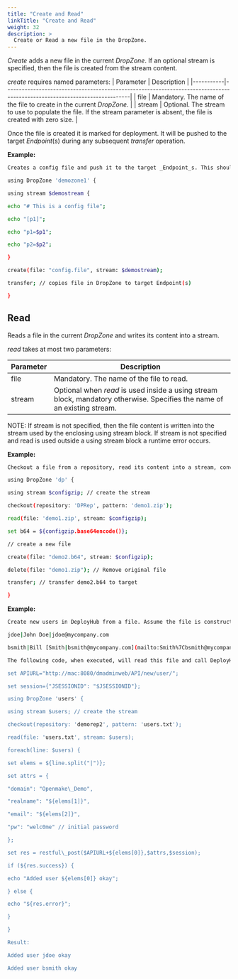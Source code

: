 ```yaml
---
title: "Create and Read"
linkTitle: "Create and Read"
weight: 32
description: >
  Create or Read a new file in the DropZone. 
---
```



_Create_ adds a new file in the current _DropZone_. If an optional stream is specified, then the file is created from the stream content.

_create_ requires named parameters:
| Parameter | Description                                                                                                              |
|-----------|--------------------------------------------------------------------------------------------------------------------------|
| file      | Mandatory. The name of the file to create in the current _DropZone_.                                                     |
| stream    | Optional. The stream to use to populate the file. If the stream parameter is absent, the file is created with zero size. |

Once the file is created it is marked for deployment. It will be pushed to the target _Endpoint_(s) during any subsequent _transfer_ operation.

**Example:**

```bash
Creates a config file and push it to the target _Endpoint_s. This should be placed into a Custom Action in a _Component_:

using DropZone 'demozone1' {

using stream $demostream {

echo "# This is a config file";

echo "[p1]";

echo "p1=$p1";

echo "p2=$p2";

}

create(file: "config.file", stream: $demostream);

transfer; // copies file in DropZone to target Endpoint(s)

}
```

## Read

Reads a file in the current _DropZone_ and writes its content into a stream.

_read_ takes at most two parameters:

| Parameter | Description                                                                                                              |
|-----------|--------------------------------------------------------------------------------------------------------------------------|
| file      | Mandatory. The name of the file to read.                                                                                 |
| stream    | Optional when _read_ is used inside a using stream block, mandatory otherwise. Specifies the name of an existing stream. |

NOTE: If stream is not specified, then the file content is written into the stream used by the enclosing using stream block. If stream is not specified and read is used outside a using stream block a runtime error occurs.

**Example:**

```bash
Checkout a file from a repository, read its content into a stream, convert it to base64, create a new file containing the base64 encoded file and transfer it to the target _Endpoint_(s). This should be placed into a _Component_ as a Custom Action.

using DropZone 'dp' {

using stream $configzip; // create the stream

checkout(repository: 'DPRep', pattern: 'demo1.zip');

read(file: 'demo1.zip', stream: $configzip);

set b64 = ${configzip.base64encode()};

// create a new file

create(file: "demo2.b64", stream: $configzip);

delete(file: "demo1.zip"); // Remove original file

transfer; // transfer demo2.b64 to target

}
```

**Example:**

```bash
Create new users in DeployHub from a file. Assume the file is constructed like this:

jdoe|John Doe|jdoe@mycompany.com

bsmith|Bill [Smith|bsmith@mycompany.com](mailto:Smith%7Cbsmith@mycompany.com)

The following code, when executed, will read this file and call DeployHub's own API in order to add the users to the database:

set APIURL="http://mac:8080/dmadminweb/API/new/user/";

set session={"JSESSIONID": "$JSESSIONID"};

using DropZone 'users' {

using stream $users; // create the stream

checkout(repository: 'demorep2', pattern: 'users.txt');

read(file: 'users.txt', stream: $users);

foreach(line: $users) {

set elems = ${line.split("|")};

set attrs = {

"domain": "Openmake\_Demo",

"realname": "${elems[1]}",

"email": "${elems[2]}",

"pw": "welc0me" // initial password

};

set res = restful\_post($APIURL+${elems[0]},$attrs,$session);

if (${res.success}) {

echo "Added user ${elems[0]} okay";

} else {

echo "${res.error}";

}

}

Result:

Added user jdoe okay

Added user bsmith okay
```
